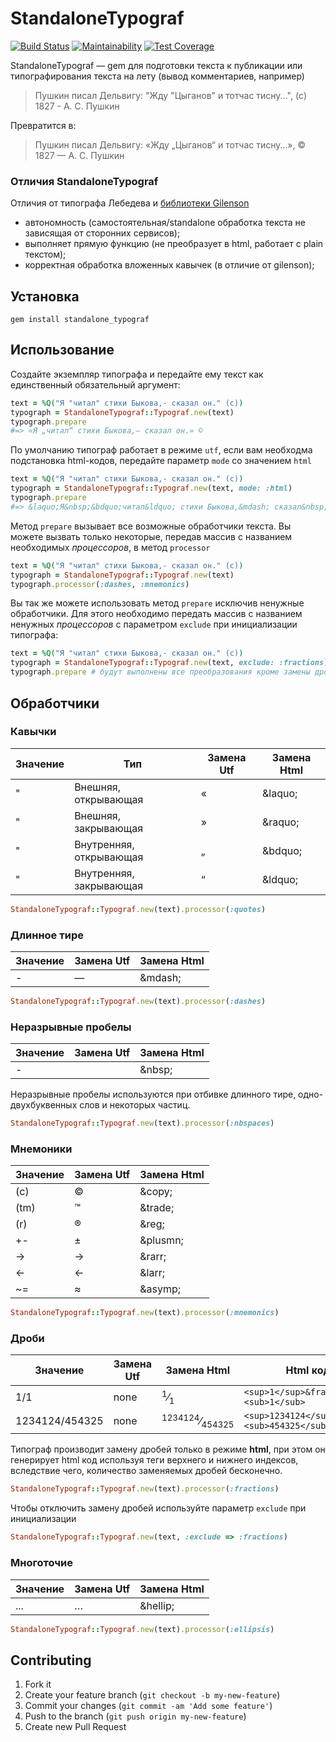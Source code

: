 # StandaloneTypograf

[![Build Status](https://travis-ci.org/jbmeerkat/standalone_typograf.svg?branch=master)](https://travis-ci.org/jbmeerkat/standalone_typograf)
[![Maintainability](https://api.codeclimate.com/v1/badges/3a0136681fac679dac45/maintainability)](https://codeclimate.com/github/jbmeerkat/standalone_typograf/maintainability)
[![Test Coverage](https://api.codeclimate.com/v1/badges/3a0136681fac679dac45/test_coverage)](https://codeclimate.com/github/jbmeerkat/standalone_typograf/test_coverage)

StandaloneTypograf — gem для подготовки текста к публикации или типографирования текста на лету (вывод комментариев, например)

> Пушкин писал Дельвигу: "Жду "Цыганов" и тотчас тисну...", (c) 1827 - А. С. Пушкин

Превратится в:

> Пушкин писал Дельвигу: «Жду „Цыганов“ и тотчас тисну…», © 1827 — А. С. Пушкин

### Отличия StandaloneTypograf

Отличия от типографа Лебедева и [библиотеки Gilenson](https://github.com/julik/gilenson)

* автономность (самостоятельная/standalone обработка текста не зависящая от сторонних сервисов);
* выполняет прямую функцию (не преобразует в html, работает с plain текстом);
* корректная обработка вложенных кавычек (в отличие от gilenson);

## Установка

```shell
gem install standalone_typograf
```

## Использование

Создайте экземпляр типографа и передайте ему текст как единственный обязательный аргумент:

```ruby
text = %Q("Я "читал" стихи Быкова,- сказал он." (c))
typograph = StandaloneTypograf::Typograf.new(text)
typograph.prepare
#=> «Я „читал“ стихи Быкова,— сказал он.» ©
```

По умолчанию типограф работает в режиме `utf`, если вам необходма подстановка html-кодов, передайте параметр `mode` со значением `html`

```ruby
text = %Q("Я "читал" стихи Быкова,- сказал он." (c))
typograph = StandaloneTypograf::Typograf.new(text, mode: :html)
typograph.prepare
#=> &laquo;Я&nbsp;&bdquo;читал&ldquo; стихи Быкова,&mdash; сказал&nbsp;он.&raquo; &copy;
```

Метод `prepare` вызывает все возможные обработчики текста. Вы можете вызвать только некоторые, передав массив с названием необходимых _процессоров_, в метод `processor`

```ruby
text = %Q("Я "читал" стихи Быкова,- сказал он." (c))
typograph = StandaloneTypograf::Typograf.new(text)
typograph.processor(:dashes, :mnemonics)
```

Вы так же можете использовать метод `prepare` исключив ненужные обработчики. Для этого необходимо передать массив с названием ненужных _процессоров_ с параметром `exclude` при инициализации типографа:

```ruby
text = %Q("Я "читал" стихи Быкова,- сказал он." (c))
typograph = StandaloneTypograf::Typograf.new(text, exclude: :fractions)
typograph.prepare # будут выполнены все преобразования кроме замены дробей
```

## Обработчики
### Кавычки

| Значение | Тип | Замена Utf | Замена Html |
| --- | --- | --- | --- |
| " | Внешняя, открывающая | &laquo; | \&laquo; |
| " | Внешняя, закрывающая | &raquo; | \&raquo; |
| " | Внутренняя, открывающая | &bdquo; | \&bdquo; |
| " | Внутренняя, закрывающая | &ldquo; | \&ldquo; |

```ruby
StandaloneTypograf::Typograf.new(text).processor(:quotes)
```

### Длинное тире

| Значение | Замена Utf | Замена Html |
| --- | --- | --- |
| - | &mdash; | \&mdash; |

```ruby
StandaloneTypograf::Typograf.new(text).processor(:dashes)
```

### Неразрывные пробелы

| Значение | Замена Utf | Замена Html |
| --- | --- | --- |
| - | &nbsp; | \&nbsp; |

Неразрывные пробелы используются при отбивке длинного тире, одно-двухбуквенных слов и некоторых частиц.

```ruby
StandaloneTypograf::Typograf.new(text).processor(:nbspaces)
```

### Мнемоники

| Значение | Замена Utf | Замена Html |
| --- | --- | --- |
| (c) | © | \&copy; |
| (tm) | ™ | \&trade; |
| (r) | ® | \&reg; |
| +- | ± | \&plusmn; |
| -> | → | \&rarr; |
| <- | ← | \&larr; |
| ~= | ≈ | \&asymp; |

```ruby
StandaloneTypograf::Typograf.new(text).processor(:mnemonics)
```

### Дроби

| Значение | Замена Utf | Замена Html | Html код |
| --- | --- | --- | --- |
| 1/1 | none | <sup>1</sup>&frasl;<sub>1</sub> | `<sup>1</sup>&frasl;<sub>1</sub>` |
| 1234124/454325 | none | <sup>1234124</sup>&frasl;<sub>454325</sub> | `<sup>1234124</sup>&frasl;<sub>454325</sub>` |

Типограф производит замену дробей только в режиме **html**, при этом он генерирует html код используя теги верхнего и нижнего индексов, вследствие чего, количество заменяемых дробей бесконечно.

```ruby
StandaloneTypograf::Typograf.new(text).processor(:fractions)
```

Чтобы отключить замену дробей используйте параметр `exclude` при инициализации

```ruby
StandaloneTypograf::Typograf.new(text, :exclude => :fractions)
```

### Многоточие

| Значение | Замена Utf | Замена Html |
| --- | --- | --- |
| ... | &hellip; | \&hellip; |

```ruby
StandaloneTypograf::Typograf.new(text).processor(:ellipsis)
```

## Contributing

1. Fork it
2. Create your feature branch (`git checkout -b my-new-feature`)
3. Commit your changes (`git commit -am 'Add some feature'`)
4. Push to the branch (`git push origin my-new-feature`)
5. Create new Pull Request
